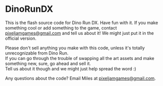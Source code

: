 # DinoRunDX

This is the flash source code for Dino Run DX.  Have fun with it.  If you make something cool or add something to the game, contact pixeljamgames@gmail.com and tell us about it! We might just put it in the official version.

Please don't sell anything you make with this code, unless it's totally unrecognizable from Dino Run.  
If you can go through the trouble of swapping all the art assets and make something new, sure, go ahead and sell it.  
Tell us about it though and we might just help spread the word :)

Any questions about the code?  Email Miles at pixeljamgames@gmail.com.
